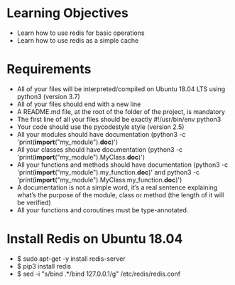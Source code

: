 # Learning Objectives
* Learn how to use redis for basic operations
* Learn how to use redis as a simple cache
# Requirements
* All of your files will be interpreted/compiled on Ubuntu 18.04 LTS using python3 (version 3.7)
* All of your files should end with a new line
* A README.md file, at the root of the folder of the project, is mandatory
* The first line of all your files should be exactly #!/usr/bin/env python3
* Your code should use the pycodestyle style (version 2.5)
* All your modules should have documentation (python3 -c 'print(__import__("my_module").__doc__)')
* All your classes should have documentation (python3 -c 'print(__import__("my_module").MyClass.__doc__)')
* All your functions and methods should have documentation (python3 -c 'print(__import__("my_module").my_function.__doc__)' and python3 -c 'print(__import__("my_module").MyClass.my_function.__doc__)')
* A documentation is not a simple word, it’s a real sentence explaining what’s the purpose of the module, class or method (the length of it will be verified)
* All your functions and coroutines must be type-annotated.
# Install Redis on Ubuntu 18.04
* $ sudo apt-get -y install redis-server
* $ pip3 install redis
* $ sed -i "s/bind .*/bind 127.0.0.1/g" /etc/redis/redis.conf